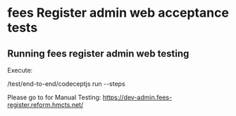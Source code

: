 # fees Register admin web acceptance tests

## Running fees register admin web testing

Execute:

/test/end-to-end/codeceptjs run --steps

Please go to for Manual Testing: https://dev-admin.fees-register.reform.hmcts.net/
